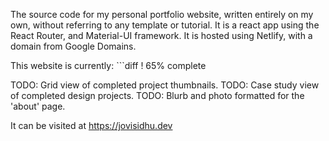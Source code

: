 The source code for my personal portfolio website, written entirely on my own, without referring to any template or tutorial. It is a react app using the React Router, and Material-UI framework. It is hosted using Netlify, with a domain from Google Domains.

This website is currently: ```diff ! 65% complete 

TODO: Grid view of completed project thumbnails.
TODO: Case study view of completed design projects.
TODO: Blurb and photo formatted for the 'about' page.

It can be visited at https://jovisidhu.dev 
